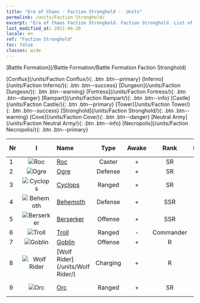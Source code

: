 ```yaml
---
title: "Era of Chaos - Faction Stronghold -  Units"
permalink: /units/Faction Stronghold/
excerpt: "Era of Chaos Faction Stronghold. Faction Stronghold. List of Faction in Era of Chaos"
last_modified_at: 2021-04-28
locale: en
ref: "Faction Stronghold"
toc: false
classes: wide
---
```

  [Battle Formation](/Battle Formation/Battle Formation Faction Stronghold)

 [Conflux](/units/Faction Conflux/){: .btn .btn--primary} [Inferno](/units/Faction Inferno/){: .btn .btn--success} [Dungeon](/units/Faction Dungeon/){: .btn .btn--warning} [Fortress](/units/Faction Fortress/){: .btn .btn--danger} [Rampart](/units/Faction Rampart/){: .btn .btn--info} [Castle](/units/Faction Castle/){: .btn .btn--primary} [Tower](/units/Faction Tower/){: .btn .btn--success} [Stronghold](/units/Faction Stronghold/){: .btn .btn--warning} [Cove](/units/Faction Cove/){: .btn .btn--danger} [Neutral Army](/units/Faction Neutral Army/){: .btn .btn--info} [Necropolis](/units/Faction Necropolis/){: .btn .btn--primary} 

  | Nr | I |         Name        |   Type   | Awake | Rank |   Members     |  Stars  | Exclusive | Attack  |     HP    |  Awaken Name  |
  |:---|:-:|:--------------------|:--------:|:-----:|:---------:|:-------------:|:-------:|:---------:|:-------:|:---------:|:--------------|
  | 1 | ![Roc](/images/u/ti_leiniao.jpg) | [Roc](/units/Roc/) | Caster | + | SR | x4 | <i class="fas fa-star"/><i class="fas fa-star"/> | - | 792.0 | 4978 |  Thunderbird  |
  | 2 | ![Ogre](/images/u/ti_shirenmo.jpg) | [Ogre](/units/Ogre/) | Defense | + | SR | x4 | <i class="fas fa-star"/><i class="fas fa-star"/> | + | 107.6 | 2523 |  Ogre Mage  |
  | 3 | ![Cyclops](/images/u/ti_duyanjuren.jpg) | [Cyclops](/units/Cyclops/) | Ranged | + | SR | x4 | <i class="fas fa-star"/><i class="fas fa-star"/> | + | 678.8 | 5091 |  Cyclops King  |
  | 4 | ![Behemoth](/images/u/ti_bimeng.jpg) | [Behemoth](/units/Behemoth/) | Defense | + | SSR | x1 | <i class="fas fa-star"/><i class="fas fa-star"/><i class="fas fa-star"/> | - | 407.3 | 10182 |  Ancient Behemoth  |
  | 5 | ![Berserker](/images/u/ti_kuangzhanshi.jpg) | [Berserker](/units/Berserker/) | Offense | + | SSR | x1 | <i class="fas fa-star"/><i class="fas fa-star"/><i class="fas fa-star"/> | - | 678.8 | 5317 |  Death Howler  |
  | 6 | ![Troll](/images/u/ti_suoerjuren.jpg) | [Troll](/units/Troll/) | Ranged | - | Commander | x1 | <i class="fas fa-star"/><i class="fas fa-star"/><i class="fas fa-star"/> | - | 1018.3 | 9051 |   -   |
  | 7 | ![Goblin](/images/u/ti_shourenzhanshi.jpg) | [Goblin](/units/Goblin/) | Offense | + | R | x9 | <i class="fas fa-star"/> | - | 82.7 | 761 |  Hobgoblin  |
  | 8 | ![Wolf Rider](/images/u/ti_langqibing.jpg) | [Wolf Rider](/units/Wolf Rider/) | Charging | + | R | x9 | <i class="fas fa-star"/> | - | 72.8 | 860 |  Wolf Raider  |
  | 9 | ![Orc](/images/u/ti_shourentoufushou.jpg) | [Orc](/units/Orc/) | Ranged | + | SR | x4 | <i class="fas fa-star"/><i class="fas fa-star"/> | - | 82.7 | 662 |  Orc Commander  |
